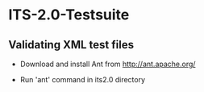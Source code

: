 ITS-2.0-Testsuite
=================

Validating XML test files
-------------------------

* Download and install Ant from http://ant.apache.org/

* Run 'ant' command in its2.0 directory

